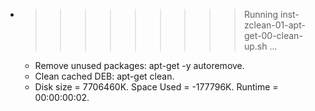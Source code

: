 * >>>>>>>>> Running inst-zclean-01-apt-get-00-clean-up.sh ...
  * Remove unused packages: apt-get -y autoremove.
  * Clean cached DEB: apt-get clean.
  * Disk size = 7706460K. Space Used = -177796K. Runtime = 00:00:00:02.
